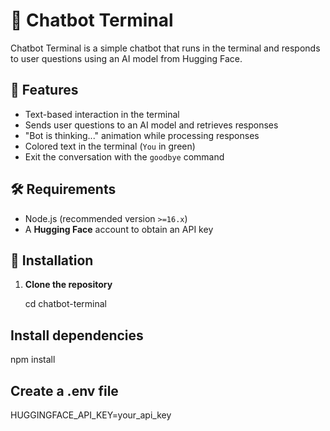 # 🤖 Chatbot Terminal

Chatbot Terminal is a simple chatbot that runs in the terminal and responds to user questions using an AI model from Hugging Face.

## 📌 Features

- Text-based interaction in the terminal
- Sends user questions to an AI model and retrieves responses
- "Bot is thinking..." animation while processing responses
- Colored text in the terminal (`You` in green)
- Exit the conversation with the `goodbye` command

## 🛠️ Requirements

- Node.js (recommended version `>=16.x`)
- A **Hugging Face** account to obtain an API key

## 🚀 Installation

1. **Clone the repository**

   cd chatbot-terminal

## Install dependencies

npm install

## Create a .env file

HUGGINGFACE_API_KEY=your_api_key
